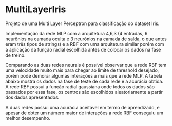# MultiLayerIris
Projeto de uma Multi Layer Perceptron para classificação do dataset Iris.


Implementação da rede MLP com a arquitetura 4,6,3 (4 entradas, 6 neurônios na camada oculta e 3 neurônios na camada de saída, o que antes eram três tipos de strings) e a RBF com uma arquitetura similar porém com a aplicação da função radial escolhida antes de colocar os dados na fase de treino.

Comparando as duas redes neurais é possível observar que a rede RBF tem uma velocidade muito mais para chegar ao limite de threshold desejado, porém pode demorar algumas interações a mais que a rede MLP. A tabela abaixo mostra os dados na fase de teste de cada rede e a acurácia obtida. A rede RBF possui a função radial gaussiana onde todos os dados são passados por essa fase, os centros são escolhidos aleatoriamente a partir dos dados apresentados.

A duas redes possui uma acurácia aceitável em termo de aprendizado, e apesar de obter um número maior de interações a rede RBF conseguiu um melhor desempenho.
